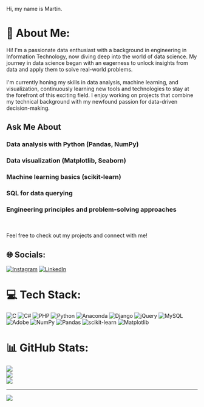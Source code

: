 Hi, my name is Martin.

# 💫 About Me:
Hi! I'm a passionate data enthusiast with a background in engineering in Information Technology, now diving deep into the world of data science. My journey in data science began with an eagerness to unlock insights from data and apply them to solve real-world problems.<br><br>I'm currently honing my skills in data analysis, machine learning, and visualization, continuously learning new tools and technologies to stay at the forefront of this exciting field. I enjoy working on projects that combine my technical background with my newfound passion for data-driven decision-making.

## Ask Me About
### Data analysis with Python (Pandas, NumPy)
### Data visualization (Matplotlib, Seaborn)
### Machine learning basics (scikit-learn)
### SQL for data querying
### Engineering principles and problem-solving approaches
<br><br>Feel free to check out my projects and connect with me!


## 🌐 Socials:
[![Instagram](https://img.shields.io/badge/Instagram-%23E4405F.svg?logo=Instagram&logoColor=white)](https://instagram.com/https://www.instagram.com/martin_joseph_42/?hl=en) [![LinkedIn](https://img.shields.io/badge/LinkedIn-%230077B5.svg?logo=linkedin&logoColor=white)](https://linkedin.com/in/www.linkedin.com/in/martin-joseph-960008247) 

# 💻 Tech Stack:
![C](https://img.shields.io/badge/c-%2300599C.svg?style=for-the-badge&logo=c&logoColor=white) ![C#](https://img.shields.io/badge/c%23-%23239120.svg?style=for-the-badge&logo=csharp&logoColor=white) ![PHP](https://img.shields.io/badge/php-%23777BB4.svg?style=for-the-badge&logo=php&logoColor=white) ![Python](https://img.shields.io/badge/python-3670A0?style=for-the-badge&logo=python&logoColor=ffdd54) ![Anaconda](https://img.shields.io/badge/Anaconda-%2344A833.svg?style=for-the-badge&logo=anaconda&logoColor=white) ![Django](https://img.shields.io/badge/django-%23092E20.svg?style=for-the-badge&logo=django&logoColor=white) ![jQuery](https://img.shields.io/badge/jquery-%230769AD.svg?style=for-the-badge&logo=jquery&logoColor=white) ![MySQL](https://img.shields.io/badge/mysql-4479A1.svg?style=for-the-badge&logo=mysql&logoColor=white) ![Adobe](https://img.shields.io/badge/adobe-%23FF0000.svg?style=for-the-badge&logo=adobe&logoColor=white) ![NumPy](https://img.shields.io/badge/numpy-%23013243.svg?style=for-the-badge&logo=numpy&logoColor=white) ![Pandas](https://img.shields.io/badge/pandas-%23150458.svg?style=for-the-badge&logo=pandas&logoColor=white) ![scikit-learn](https://img.shields.io/badge/scikit--learn-%23F7931E.svg?style=for-the-badge&logo=scikit-learn&logoColor=white) ![Matplotlib](https://img.shields.io/badge/Matplotlib-%23ffffff.svg?style=for-the-badge&logo=Matplotlib&logoColor=black)
# 📊 GitHub Stats:
![](https://github-readme-stats.vercel.app/api?username=Martin010203&theme=dark&hide_border=false&include_all_commits=false&count_private=false)<br/>
![](https://github-readme-streak-stats.herokuapp.com/?user=Martin010203&theme=dark&hide_border=false)<br/>
![](https://github-readme-stats.vercel.app/api/top-langs/?username=Martin010203&theme=dark&hide_border=false&include_all_commits=false&count_private=false&layout=compact)

---
[![](https://visitcount.itsvg.in/api?id=Martin010203&icon=0&color=0)](https://visitcount.itsvg.in)

<!-- Proudly created with GPRM ( https://gprm.itsvg.in ) -->
